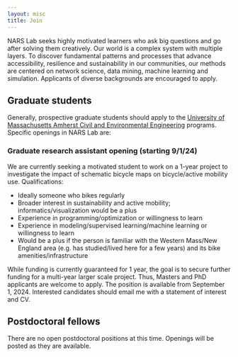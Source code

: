 ```yaml
---
layout: misc
title: Join
---
```


<!-- *We are currently prioritizing a backend developer to improve databasing and compute for Nextstrain. [Click here for full job description](/blog/programmer-nextstrain-backend/).* -->

NARS Lab seeks highly motivated learners who ask big questions and go after solving them creatively.
Our world is a complex system with multiple layers.
To discover fundamental patterns and processes that advance accessibility, resilience and sustainability in our communities, our methods are centered on network science, data mining, machine learning and simulation.
Applicants of diverse backgrounds are encouraged to apply.

## Graduate students

Generally, prospective graduate students should apply to the [University of Massachusetts Amherst Civil and Environmental Engineering](https://www.umass.edu/graduate/programs/civil-engineering) programs.
Specific openings in NARS Lab are:

### Graduate research assistant opening (starting 9/1/24)
We are currently seeking a motivated student to work on a 1-year project to investigate the impact of schematic bicycle maps on bicycle/active mobility use. Qualifications:
- Ideally someone who bikes regularly
- Broader interest in sustainability and active mobility; informatics/visualization would be a plus
- Experience in programming/optimization or willingness to learn
- Experience in modeling/supervised learning/machine learning or willingness to learn
- Would be a plus if the person is familiar with the Western Mass/New England area (e.g. has studied/lived here for a few years) and its bike amenities/infrastructure

While funding is currently guaranteed for 1 year, the goal is to secure further funding for a multi-year larger scale project. Thus, Masters and PhD applicants are welcome to apply. The position is available from September 1, 2024. Interested candidates should email me with a statement of interest and CV.


## Postdoctoral fellows

There are no open postdoctoral positions at this time. Openings will be posted as they are available.

<!-- trevor<span style="display:none">obfuscate</span>@bedford.io. -->

<!-- ## Programmers

Please send (1) current resume, (2) code samples or links to published/distributed code and (3) contact information for two references to trevor<span style="display:none">obfuscate</span>@bedford.io. The lab primarily codes in Python, Javascript and Java. -->
